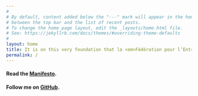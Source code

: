 ```yaml
---
#
# By default, content added below the "---" mark will appear in the home page
# between the top bar and the list of recent posts.
# To change the home page layout, edit the _layouts/home.html file.
# See: https://jekyllrb.com/docs/themes/#overriding-theme-defaults
#
layout: home
title: It is on this very foundation that la <em>Fédération pour l’Entrepreneuriat Durable</em> was crafted — bold, visionary, and a driving force for sustainable innovation.
permalink: /
---
```


#### Read the [Manifesto](/gouvernance/2022/12/09/manifeste-pour-des-pratiques-durables-au-sein-des-orgs-de-la-fed.html).

#### Follow me on [GitHub](https://github.com/iamrdb2f/).
